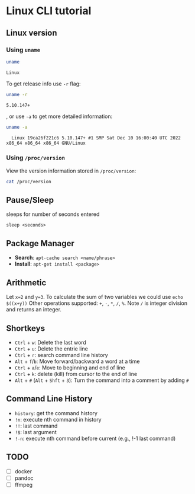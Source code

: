 # Linux CLI tutorial

## Linux version

### Using `uname`

```bash
uname
```

```console
Linux
```

To get release info use `-r` flag:

```bash
uname -r
```

```console
5.10.147+
```

, or use `-a` to get more detailed information:

```bash
uname -a
```

```console
  Linux 19ca26f221c6 5.10.147+ #1 SMP Sat Dec 10 16:00:40 UTC 2022 x86_64 x86_64 x86_64 GNU/Linux
```

### Using `/proc/version`

View the version information stored in `/proc/version`:

```bash
cat /proc/version
```

## Pause/Sleep

sleeps for number of seconds entered

`sleep <seconds>`

## Package Manager

- **Search**: `apt-cache search <name/phrase>`
- **Install**: `apt-get install <package>`

## Arithmetic

Let `x=2` and `y=3`. To calculate the sum of two variables we could use `echo $((x+y))`
Other operations supported: `+`, `-`, `*`, `/`, `%`. Note `/` is integer division and returns an integer.

## Shortkeys

- `Ctrl` + `w`: Delete the last word
- `Ctrl` + `u`: Delete the entrie line
- `Ctrl` + `r`: search command line history
- `Alt` + `f`/`b`: Move forward/backward a word at a time
- `Ctrl` + `a`/`e`: Move to beginning and end of line
- `Ctrl` + `k`: delete (kill) from cursor to the end of line
- `Alt` + `#` (`Alt` + `Shft` + `3`): Turn the command into a comment by adding `#`

## Command Line History

- `history`: get the command history
- `!n`: execute nth command in history
- `!!`: last command
- `!$`: last argument
- `!-n`: execute nth command before current (e.g., !-1 last command)

## TODO

- [ ] docker
- [ ] pandoc
- [ ] ffmpeg
